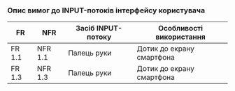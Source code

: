 ### Опис вимог до INPUT-потоків інтерфейсу користувача

| FR  |  NFR  |  Засіб INPUT-потоку  | Особливості використання |
|-----|-------|----------------------|--------------------------|
| FR 1.1 | NFR 1.1 | Палець руки     | Дотик до екрану смартфона |
| FR 1.3 | NFR 1.3 | Палець руки     | Дотик до екрану смартфона |

